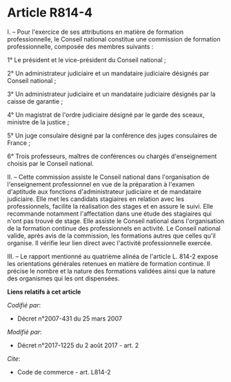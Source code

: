 # Article R814-4

I. – Pour l'exercice de ses attributions en matière de formation professionnelle, le Conseil national constitue une
commission de formation professionnelle, composée des membres suivants :

1° Le président et le vice-président du Conseil national ;

2° Un administrateur judiciaire et un mandataire judiciaire désignés par Conseil national ;

3° Un administrateur judiciaire et un mandataire judiciaire désignés par la caisse de garantie ;

4° Un magistrat de l'ordre judiciaire désigné par le garde des sceaux, ministre de la justice ;

5° Un juge consulaire désigné par la conférence des juges consulaires de France ;

6° Trois professeurs, maîtres de conférences ou chargés d'enseignement choisis par le Conseil national.

II. – Cette commission assiste le Conseil national dans l'organisation de l'enseignement professionnel en vue de la
préparation à l'examen d'aptitude aux fonctions d'administrateur judiciaire et de mandataire judiciaire. Elle met les
candidats stagiaires en relation avec les professionnels, facilite la réalisation des stages et en assure le suivi. Elle
recommande notamment l'affectation dans une étude des stagiaires qui n'ont pas trouvé de stage. Elle assiste le Conseil
national dans l'organisation de la formation continue des professionnels en activité. Le Conseil national valide, après avis
de la commission, les formations autres que celles qu'il organise. Il vérifie leur lien direct avec l'activité
professionnelle exercée.

III. – Le rapport mentionné au quatrième alinéa de l'article L. 814-2 expose les orientations générales retenues en matière
de formation continue. Il précise le nombre et la nature des formations validées ainsi que la nature des organismes qui les
ont dispensées.

**Liens relatifs à cet article**

_Codifié par_:

  - Décret n°2007-431 du 25 mars 2007

_Modifié par_:

  - Décret n°2017-1225 du 2 août 2017 - art. 2

_Cite_:

  - Code de commerce - art. L814-2
